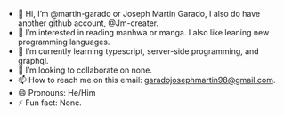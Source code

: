- 👋 Hi, I’m @martin-garado or Joseph Martin Garado, I also do have another github account, @Jm-creater.
- 👀 I’m interested in reading manhwa or manga. I also like leaning new programming languages.
- 🌱 I’m currently learning typescript, server-side programming, and graphql.
- 💞️ I’m looking to collaborate on none.
- 📫 How to reach me on this email: garadojosephmartin98@gmail.com.
- 😄 Pronouns: He/Him
- ⚡ Fun fact: None.

<!---
martin-garado/martin-garado is a ✨ special ✨ repository because its `README.md` (this file) appears on your GitHub profile.
You can click the Preview link to take a look at your changes.
--->
